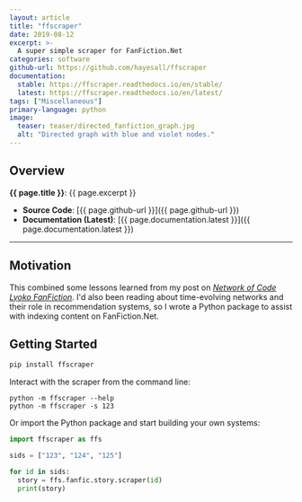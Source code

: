 ```yaml
---
layout: article
title: "ffscraper"
date: 2019-08-12
excerpt: >-
  A super simple scraper for FanFiction.Net
categories: software
github-url: https://github.com/hayesall/ffscraper
documentation:
  stable: https://ffscraper.readthedocs.io/en/stable/
  latest: https://ffscraper.readthedocs.io/en/latest/
tags: ["Miscellaneous"]
primary-language: python
image:
  teaser: teaser/directed_fanfiction_graph.jpg
  alt: "Directed graph with blue and violet nodes."
---
```


## Overview

**{{ page.title }}**: {{ page.excerpt }}

- **Source Code**: [{{ page.github-url }}]({{ page.github-url }})
- **Documentation (Latest)**: [{{ page.documentation.latest }}]({{ page.documentation.latest }})

---

## Motivation

This combined some lessons learned from my post on
[*Network of Code Lyoko FanFiction*](/blog/network-of-code-lyoko-fanfiction/).
I'd also been reading about time-evolving networks and their role in
recommendation systems, so I wrote a Python package to assist with
indexing content on FanFiction.Net.

## Getting Started

```bash
pip install ffscraper
```

Interact with the scraper from the command line:

```
python -m ffscraper --help
python -m ffscraper -s 123
```

Or import the Python package and start building your own systems:

```python
import ffscraper as ffs

sids = ["123", "124", "125"]

for id in sids:
  story = ffs.fanfic.story.scraper(id)
  print(story)
```
